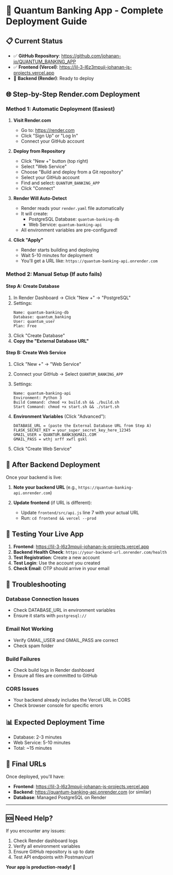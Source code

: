 # 🚀 Quantum Banking App - Complete Deployment Guide

## 📋 Current Status
- ✅ **GitHub Repository**: https://github.com/johanan-jo/QUANTUM_BANKING_APP
- ✅ **Frontend (Vercel)**: https://lil-3-l6z3mpuji-johanan-js-projects.vercel.app
- 🔄 **Backend (Render)**: Ready to deploy

## 🌐 Step-by-Step Render.com Deployment

### **Method 1: Automatic Deployment (Easiest)**

1. **Visit Render.com**
   - Go to: https://render.com
   - Click "Sign Up" or "Log In"
   - Connect your GitHub account

2. **Deploy from Repository**
   - Click "New +" button (top right)
   - Select "Web Service"
   - Choose "Build and deploy from a Git repository"
   - Select your GitHub account
   - Find and select: `QUANTUM_BANKING_APP`
   - Click "Connect"

3. **Render Will Auto-Detect**
   - Render reads your `render.yaml` file automatically
   - It will create:
     - PostgreSQL Database: `quantum-banking-db`
     - Web Service: `quantum-banking-api`
   - All environment variables are pre-configured!

4. **Click "Apply"**
   - Render starts building and deploying
   - Wait 5-10 minutes for deployment
   - You'll get a URL like: `https://quantum-banking-api.onrender.com`

### **Method 2: Manual Setup (If auto fails)**

#### **Step A: Create Database**
1. In Render Dashboard → Click "New +" → "PostgreSQL"
2. Settings:
   ```
   Name: quantum-banking-db
   Database: quantum_banking
   User: quantum_user
   Plan: Free
   ```
3. Click "Create Database"
4. **Copy the "External Database URL"**

#### **Step B: Create Web Service**
1. Click "New +" → "Web Service"
2. Connect your GitHub → Select `QUANTUM_BANKING_APP`
3. Settings:
   ```
   Name: quantum-banking-api
   Environment: Python 3
   Build Command: chmod +x build.sh && ./build.sh
   Start Command: chmod +x start.sh && ./start.sh
   ```

4. **Environment Variables** (Click "Advanced"):
   ```
   DATABASE_URL = (paste the External Database URL from Step A)
   FLASK_SECRET_KEY = your_super_secret_key_here_12345
   GMAIL_USER = QUANTUM.BANK3@GMAIL.COM
   GMAIL_PASS = wthj xrff xwfl gskl
   ```

5. Click "Create Web Service"

## 🔗 After Backend Deployment

Once your backend is live:

1. **Note your backend URL** (e.g., `https://quantum-banking-api.onrender.com`)

2. **Update frontend** (if URL is different):
   - Update `frontend/src/api.js` line 7 with your actual URL
   - Run: `cd frontend && vercel --prod`

## 🧪 Testing Your Live App

1. **Frontend**: https://lil-3-l6z3mpuji-johanan-js-projects.vercel.app
2. **Backend Health Check**: `https://your-backend-url.onrender.com/health`
3. **Test Registration**: Create a new account
4. **Test Login**: Use the account you created
5. **Check Email**: OTP should arrive in your email

## 🔧 Troubleshooting

### **Database Connection Issues**
- Check DATABASE_URL in environment variables
- Ensure it starts with `postgresql://`

### **Email Not Working**
- Verify GMAIL_USER and GMAIL_PASS are correct
- Check spam folder

### **Build Failures**
- Check build logs in Render dashboard
- Ensure all files are committed to GitHub

### **CORS Issues**
- Your backend already includes the Vercel URL in CORS
- Check browser console for specific errors

## 📊 Expected Deployment Time
- Database: 2-3 minutes
- Web Service: 5-10 minutes
- Total: ~15 minutes

## 🎯 Final URLs
Once deployed, you'll have:
- **Frontend**: https://lil-3-l6z3mpuji-johanan-js-projects.vercel.app
- **Backend**: https://quantum-banking-api.onrender.com (or similar)
- **Database**: Managed PostgreSQL on Render

---

## 🆘 Need Help?
If you encounter any issues:
1. Check Render dashboard logs
2. Verify all environment variables
3. Ensure GitHub repository is up to date
4. Test API endpoints with Postman/curl

**Your app is production-ready! 🚀**